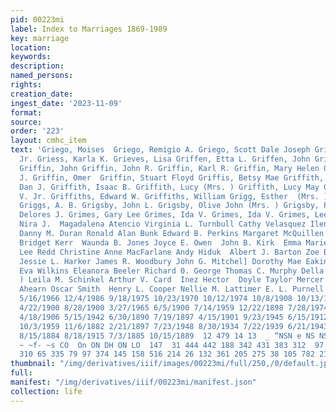 ```yaml
---
pid: 00223mi
label: Index to Marriages 1869-1989
key: marriage
location: 
keywords: 
description: 
named_persons: 
rights: 
creation_date: 
ingest_date: '2023-11-09'
format: 
source: 
order: '223'
layout: cmhc_item
text: 'Griego, Moises  Griego, Remigio A. Griego, Scott Dale Joseph Griess, Dale William
  Jr. Griess, Karla K. Grieves, Lisa Griffen, Etta L. Griffen, John Griffen, Matilda
  Griffin, John Griffin, John R. Griffin, Karl R. Griffin, Mary Helen Griffin, Michael
  J. Griffin, Omer  Griffin, Stuart Floyd Griffis, Betsy Mae Griffith, Anna May Griffith,
  Dan J. Griffith, Isaac B. Griffith, Lucy (Mrs. ) Griffith, Lucy May Griffith, Thomas
  V. Jr. Griffiths, Edward W. Griffiths, William Grigg, Esther  (Mrs. )  Grigg, Johanna
  Griggs, A. B. Grigsby, John L. Grigsby, Olive John (Mrs. ) Grigsby, Paul Grills,
  Delores J. Grimes, Gary Lee Grimes, Ida V. Grimes, Ida V. Grimes, Lee M. Grimes,
  Nira J.  Magadalena Atencio Virginia L. Turnbull Cathy Velasquez Ilene Louise Steel
  Danny M. Duran Ronald Alan Bunk Edward B. Perkins Margaret McQuillen Martin Younger
  Bridget Kerr  Waunda B. Jones Joyce E. Owen  John B. Kirk  Emma Marie Fickert Etta.
  Lee Redd Christine Anne MacFarlane Andy Hiduk  Albert J. Barton Zoe B. Dunscomb
  Jessie L. Harker James R. Woodbury John G. Mitchel] Dorothy Mae Eakins Gertrude
  Eva Wilkins Eleanora Beeler Richard 0. George Thomas C. Murphy Della Nichols (Mrs.
  ) Leila M. Schinkel Arthur V. Card  Inez Hector  Doyle Taylor Mercer Eileen Marie
  Ahearn Oscar Smith  Henry L. Cooper Nellie M. Lattimer E. L. Purnell  213  12/24/1923
  5/16/1966 12/4/1986 9/18/1975 10/23/1970 10/12/1974 10/8/1908 10/13/1887 1/1/1887
  4/22/1900 8/28/1900 3/27/1965 6/5/1900 7/14/1959 12/22/1898 7/28/1974 7/12/1941
  4/18/1906 5/15/1942 6/30/1890 7/19/1897 4/15/1901 9/23/1945 6/15/1912 8/27/1884
  10/3/1959 11/6/1882 2/21/1897 7/23/1948 8/30/1934 7/22/1939 6/21/1943 12/9/1978
  8/15/1884 8/18/1915 7/3/1885 10/15/1889  12 479 14 13  _ “NSN e NS NS WOW DW NSN  —
  ~ ~f- ~s CO  On ON DH ON LO  147  31 444 442 188 342 431 383 312  97 115 179 101  37
  310 65 335 79 97 374 145 158 516 214 26 132 361 205 275 38 105 782 213 15 245 58 '
thumbnail: "/img/derivatives/iiif/images/00223mi/full/250,/0/default.jpg"
full: 
manifest: "/img/derivatives/iiif/00223mi/manifest.json"
collection: life
---
```

